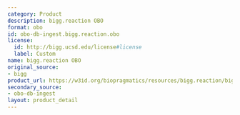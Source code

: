 ```yaml
---
category: Product
description: bigg.reaction OBO
format: obo
id: obo-db-ingest.bigg.reaction.obo
license:
  id: http://bigg.ucsd.edu/license#license
  label: Custom
name: bigg.reaction OBO
original_source:
- bigg
product_url: https://w3id.org/biopragmatics/resources/bigg.reaction/bigg.reaction.obo
secondary_source:
- obo-db-ingest
layout: product_detail
---
```

